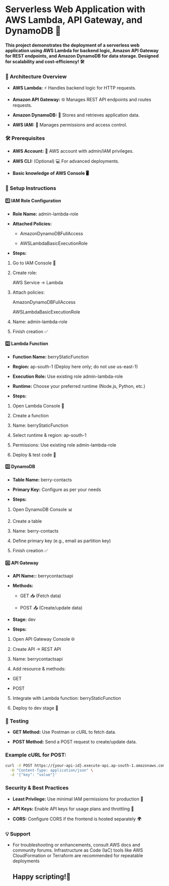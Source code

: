 # Serverless Web Application with AWS Lambda, API Gateway, and DynamoDB 🚀

#### This project demonstrates the deployment of a serverless web application using AWS Lambda for backend logic, Amazon API Gateway for REST endpoints, and Amazon DynamoDB for data storage. Designed for scalability and cost-efficiency! 🛠️

### 📝 Architecture Overview

- **AWS Lambda:** ⚡ Handles backend logic for HTTP requests.

- **Amazon API Gateway:** 🌐 Manages REST API endpoints and routes requests.

- **Amazon DynamoDB:** 💾 Stores and retrieves application data.

- **AWS IAM:** 🔐 Manages permissions and access control.

### 🛠️ Prerequisites

- **AWS Account:** 🏦 AWS account with admin/IAM privileges.

- **AWS CLI:** (Optional) 💻 For advanced deployments.

- **Basic knowledge of AWS Console 🖥️**

### 🧰 Setup Instructions

#### 1️⃣ IAM Role Configuration

- **Role Name:** admin-lambda-role

- **Attached Policies:**

  - AmazonDynamoDBFullAccess

  - AWSLambdaBasicExecutionRole

- **Steps:**

1. Go to IAM Console 🚪

2. Create role:

    AWS Service → Lambda

3. Attach policies:

    AmazonDynamoDBFullAccess

    AWSLambdaBasicExecutionRole

4. Name: admin-lambda-role

5. Finish creation ✅

#### 2️⃣ Lambda Function

- **Function Name:** berryStaticFunction

- **Region:** ap-south-1 (Deploy here only; do not use us-east-1)

- **Execution Role:** Use existing role admin-lambda-role

- **Runtime:** Choose your preferred runtime (Node.js, Python, etc.)

- **Steps:**

1. Open Lambda Console 🚀

2. Create a function

3. Name: berryStaticFunction

4. Select runtime & region: ap-south-1

5. Permissions: Use existing role admin-lambda-role

6. Deploy & test code 🧪

#### 3️⃣ DynamoDB

- **Table Name:** berry-contacts

- **Primary Key:** Configure as per your needs

- **Steps:**

1. Open DynamoDB Console 📊

2. Create a table

3. Name: berry-contacts

4. Define primary key (e.g., email as partition key)

5. Finish creation ✅

#### 4️⃣ API Gateway

- **API Name::** berrycontactsapi

- **Methods:**

  - GET 📥 (Fetch data)
 
  - POST 📤 (Create/update data)

- **Stage:** dev

- **Steps:**

1. Open API Gateway Console 🌐

2. Create API → REST API

3. Name: berrycontactsapi

4. Add resource & methods:

  -  GET

  -  POST

5. Integrate with Lambda function: berryStaticFunction

6. Deploy to dev stage 🚀

### 🧪 Testing

- **GET Method:** Use Postman or cURL to fetch data.

- **POST Method:** Send a POST request to create/update data.

### Example cURL for POST:

```sh
curl -X POST https://{your-api-id}.execute-api.ap-south-1.amazonaws.com/dev/resource \
  -H "Content-Type: application/json" \
  -d '{"key": "value"}'
```

### Security & Best Practices

- **Least Privilege:** Use minimal IAM permissions for production 🔏

- **API Keys:** Enable API keys for usage plans and throttling 🔑

- **CORS:** Configure CORS if the frontend is hosted separately 🌍 

### 💡 Support

- For troubleshooting or enhancements, consult AWS docs and community forums. Infrastructure as Code (IaC) tools like AWS CloudFormation or Terraform are recommended for repeatable deployments

<div id="user-content-toc">
<ul style="list-style: none;">
<summary>
  <h2> Happy scripting!🚀 </h2>
</summary>
</ul>
</div>
